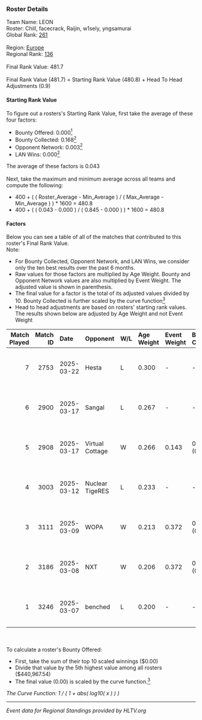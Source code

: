 ### Roster Details<br />
Team Name: LEON<br />
Roster: Chill, facecrack, Raijin, w1sely, yngsamurai<br />
Global Rank: [261](../../standings_global_2025_08_04.md)<br />
<br />
Region: [Europe]( ../../standings_europe_2025_08_04.md)<br />
Regional Rank: [136]( ../../standings_europe_2025_08_04.md)<br />
<br />
Final Rank Value:  481.7<br />
<br />
Final Rank Value (481.7) = Starting Rank Value (480.8) + Head To Head Adjustments (0.9)<br />

#### Starting Rank Value<br />
To figure out a rosters's Starting Rank Value, first take the average of these four factors:<br />
- Bounty Offered: 0.000[<sup>1</sup>](#table2)
- Bounty Collected: 0.168[<sup>2</sup>](#table1)
- Opponent Network: 0.003[<sup>2</sup>](#table1)
- LAN Wins: 0.000[<sup>2</sup>](#table1)

The average of these factors is 0.043<br />
<br />
Next, take the maximum and minimum average across all teams and compute the following:<br />
- 400 + ( ( Roster_Average - Min_Average ) / ( Max_Average - Min_Average ) ) * 1600 = 480.8
- 400 + ( ( 0.043 - 0.000 ) / ( 0.845 - 0.000 ) ) * 1600 = 480.8


#### Factors<br />
Below you can see a table of all of the matches that contributed to this roster's Final Rank Value.<br />
Note:<br />

- For Bounty Collected, Opponent Network, and LAN Wins, we consider only the ten best results over the past 6 months.
- Raw values for those factors are multiplied by Age Weight. Bounty and Opponent Network values are also multiplied by Event Weight. The adjusted value is shown in parenthesis.
- The final value for a factor is the total of its adjusted values divided by 10. Bounty Collected is further scaled by the curve function[<sup>3</sup>](#curveFunction)
- Head to head adjustments are based on rosters' starting rank values. The results shown below are adjusted by Age Weight and not Event Weight
<span id="table1"></span><br />


| Match Played | Match ID | Date       | Opponent        | W/L | Age Weight | Event Weight | Bounty Collected | Opponent Network | LAN Wins  | H2H Adj. | Roster                                         |
| -: | -: | :- | :- | :- | :- | :- | :- | :- | :- | -: | :- |
|            7 |     2753 | 2025-03-22 | Hesta           | L   | 0.300      | -            | -                | -                | -         |    -4.07 | Chill, facecrack, Raijin, w1sely, yngsamurai   |
|            6 |     2900 | 2025-03-17 | Sangal          | L   | 0.267      | -            | -                | -                | -         |    -0.80 | facecrack, Raijin, RaY5ive, w1sely, yngsamurai |
|            5 |     2908 | 2025-03-17 | Virtual Cottage | W   | 0.266      | 0.143        | 0.000 (0.000)    | 0.007 (0.000)    | 0 (0.000) |     3.20 | facecrack, Raijin, RaY5ive, w1sely, yngsamurai |
|            4 |     3003 | 2025-03-12 | Nuclear TigeRES | L   | 0.233      | -            | -                | -                | -         |    -3.38 | facecrack, Raijin, RaY5ive, w1sely, yngsamurai |
|            3 |     3111 | 2025-03-09 | WOPA            | W   | 0.213      | 0.372        | 0.000 (0.000)    | 0.045 (0.004)    | 0 (0.000) |     2.95 | facecrack, Raijin, RaY5ive, w1sely, yngsamurai |
|            2 |     3186 | 2025-03-08 | NXT             | W   | 0.206      | 0.372        | 0.001 (0.000)    | 0.320 (0.025)    | 0 (0.000) |     5.78 | facecrack, Raijin, RaY5ive, w1sely, yngsamurai |
|            1 |     3246 | 2025-03-07 | benched         | L   | 0.200      | -            | -                | -                | -         |    -2.82 | facecrack, Raijin, RaY5ive, w1sely, yngsamurai |

<br />
<span id="table2"></span><br />
To calculate a roster's Bounty Offered:<br />

- First, take the sum of their top 10 scaled winnings ($0.00)
- Divide that value by the 5th highest value among all rosters ($440,967.54)
- The final value (0.00) is scaled by the curve function.[<sup>3</sup>](#curveFunction)

<span id="curveFunction"></span>_The Curve Function: 1 / ( 1 + abs( log10( x ) ) )_<br />

---
_Event data for Regional Standings provided by HLTV.org_<br />
